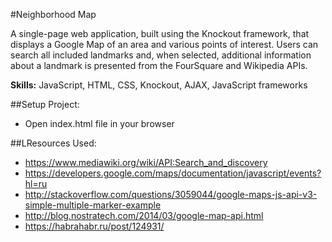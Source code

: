#Neighborhood Map

A single-page web application, built using the Knockout framework, that displays a Google Map of an area and various points of interest. Users can search all included landmarks and, when selected, additional information about a landmark is presented from the FourSquare and Wikipedia APIs.

<b>Skills:</b> JavaScript, HTML, CSS, Knockout, AJAX, JavaScript frameworks

##Setup Project:

- Open index.html file in your browser

##LResources Used:

- https://www.mediawiki.org/wiki/API:Search_and_discovery
- https://developers.google.com/maps/documentation/javascript/events?hl=ru
- http://stackoverflow.com/questions/3059044/google-maps-js-api-v3-simple-multiple-marker-example
- http://blog.nostratech.com/2014/03/google-map-api.html
- https://habrahabr.ru/post/124931/

